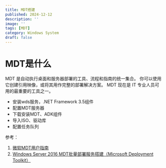 ```yaml
---
title: MDT搭建
published: 2024-12-12
description: ''
image: ''
tags: [MDT]
category: Windows System
draft: false 
---
```


# MDT是什么

MDT 是自动执行桌面和服务器部署的工具、流程和指南的统一集合。 你可以使用它创建引用映像，或将其用作完整的部署解决方案。 MDT 现在是 IT 专业人员可用的最重要的工具之一。

- 安装wds服务，.NET Framework 3.5组件
- 配置MDT服务器
- 下载安装MDT、ADK组件
- 导入ISO、驱动库
- 配置任务队列



参考：

1. [微软MDT用户指南](https://learn.microsoft.com/zh-cn/mem/configmgr/mdt/use-the-mdt)
2. [Windows Server 2016 MDT批量部署服务搭建（Microsoft Deployment Toolkit）](https://www.cnblogs.com/im17me/p/17393819.html)
